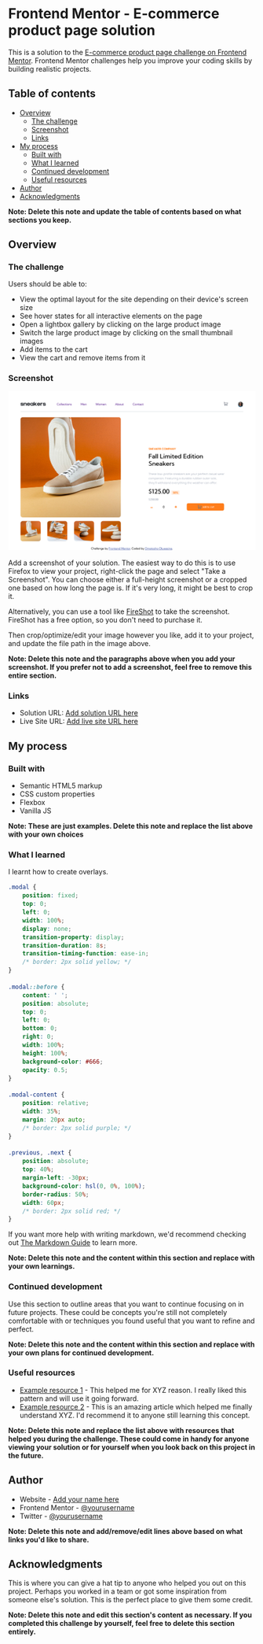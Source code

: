 # Frontend Mentor - E-commerce product page solution

This is a solution to the [E-commerce product page challenge on Frontend Mentor](https://www.frontendmentor.io/challenges/ecommerce-product-page-UPsZ9MJp6). Frontend Mentor challenges help you improve your coding skills by building realistic projects.

## Table of contents

- [Overview](#overview)
  - [The challenge](#the-challenge)
  - [Screenshot](#screenshot)
  - [Links](#links)
- [My process](#my-process)
  - [Built with](#built-with)
  - [What I learned](#what-i-learned)
  - [Continued development](#continued-development)
  - [Useful resources](#useful-resources)
- [Author](#author)
- [Acknowledgments](#acknowledgments)

**Note: Delete this note and update the table of contents based on what sections you keep.**

## Overview

### The challenge

Users should be able to:

- View the optimal layout for the site depending on their device's screen size
- See hover states for all interactive elements on the page
- Open a lightbox gallery by clicking on the large product image
- Switch the large product image by clicking on the small thumbnail images
- Add items to the cart
- View the cart and remove items from it

### Screenshot

![](./images/Screenshot%202023-01-16%20at%2002-42-13%20Frontend%20Mentor%20E-commerce%20product%20page.png)

Add a screenshot of your solution. The easiest way to do this is to use Firefox to view your project, right-click the page and select "Take a Screenshot". You can choose either a full-height screenshot or a cropped one based on how long the page is. If it's very long, it might be best to crop it.

Alternatively, you can use a tool like [FireShot](https://getfireshot.com/) to take the screenshot. FireShot has a free option, so you don't need to purchase it. 

Then crop/optimize/edit your image however you like, add it to your project, and update the file path in the image above.

**Note: Delete this note and the paragraphs above when you add your screenshot. If you prefer not to add a screenshot, feel free to remove this entire section.**

### Links

- Solution URL: [Add solution URL here](https://github.com/shinaeli/Frontend-Mentor---Ecommerce-Product-Page)
- Live Site URL: [Add live site URL here](https://silver-sunflower-35efbc.netlify.app/)

## My process

### Built with

- Semantic HTML5 markup
- CSS custom properties
- Flexbox
- Vanilla JS


**Note: These are just examples. Delete this note and replace the list above with your own choices**

### What I learned

I learnt how to create overlays.

```css
.modal {
    position: fixed;
    top: 0;
    left: 0;
    width: 100%;
    display: none;
    transition-property: display;
    transition-duration: 8s;
    transition-timing-function: ease-in;
    /* border: 2px solid yellow; */
}

.modal::before {
    content: ' ';
    position: absolute;
    top: 0;
    left: 0;
    bottom: 0;
    right: 0;
    width: 100%;
    height: 100%;
    background-color: #666;
    opacity: 0.5;
}

.modal-content {
    position: relative;
    width: 35%;
    margin: 20px auto;
    /* border: 2px solid purple; */
}

.previous, .next {
    position: absolute;
    top: 40%;
    margin-left: -30px;
    background-color: hsl(0, 0%, 100%);
    border-radius: 50%;
    width: 60px;
    /* border: 2px solid red; */
}
```


If you want more help with writing markdown, we'd recommend checking out [The Markdown Guide](https://www.markdownguide.org/) to learn more.

**Note: Delete this note and the content within this section and replace with your own learnings.**

### Continued development

Use this section to outline areas that you want to continue focusing on in future projects. These could be concepts you're still not completely comfortable with or techniques you found useful that you want to refine and perfect.

**Note: Delete this note and the content within this section and replace with your own plans for continued development.**

### Useful resources

- [Example resource 1](https://www.example.com) - This helped me for XYZ reason. I really liked this pattern and will use it going forward.
- [Example resource 2](https://www.example.com) - This is an amazing article which helped me finally understand XYZ. I'd recommend it to anyone still learning this concept.

**Note: Delete this note and replace the list above with resources that helped you during the challenge. These could come in handy for anyone viewing your solution or for yourself when you look back on this project in the future.**

## Author

- Website - [Add your name here](https://www.your-site.com)
- Frontend Mentor - [@yourusername](https://www.frontendmentor.io/profile/shinaeli)
- Twitter - [@yourusername](https://www.twitter.com/omotoshoelisha)

**Note: Delete this note and add/remove/edit lines above based on what links you'd like to share.**

## Acknowledgments

This is where you can give a hat tip to anyone who helped you out on this project. Perhaps you worked in a team or got some inspiration from someone else's solution. This is the perfect place to give them some credit.

**Note: Delete this note and edit this section's content as necessary. If you completed this challenge by yourself, feel free to delete this section entirely.**
